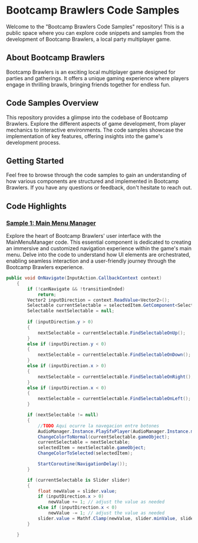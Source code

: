 # Bootcamp Brawlers Code Samples

Welcome to the "Bootcamp Brawlers Code Samples" repository! This is a public space where you can explore code snippets and samples from the development of Bootcamp Brawlers, a local party multiplayer game.

## About Bootcamp Brawlers

Bootcamp Brawlers is an exciting local multiplayer game designed for parties and gatherings. It offers a unique gaming experience where players engage in thrilling brawls, bringing friends together for endless fun.

## Code Samples Overview

This repository provides a glimpse into the codebase of Bootcamp Brawlers. Explore the different aspects of game development, from player mechanics to interactive environments. The code samples showcase the implementation of key features, offering insights into the game's development process.

## Getting Started

Feel free to browse through the code samples to gain an understanding of how various components are structured and implemented in Bootcamp Brawlers. If you have any questions or feedback, don't hesitate to reach out.

## Code Highlights

### [Sample 1: Main Menu Manager](#)
Explore the heart of Bootcamp Brawlers' user interface with the MainMenuManager code. This essential component is dedicated to creating an immersive and customized navigation experience within the game's main menu. Delve into the code to understand how UI elements are orchestrated, enabling seamless interaction and a user-friendly journey through the Bootcamp Brawlers experience.


```c#
public void OnNavigate(InputAction.CallbackContext context)
    {
        if (!canNavigate && !transitionEnded)
            return;
        Vector2 inputDirection = context.ReadValue<Vector2>();
        Selectable currentSelectable = selectedItem.GetComponent<Selectable>();
        Selectable nextSelectable = null;
 
        if (inputDirection.y > 0)
        {
            nextSelectable = currentSelectable.FindSelectableOnUp();
        }
        else if (inputDirection.y < 0)
        {
            nextSelectable = currentSelectable.FindSelectableOnDown();
        }
        else if (inputDirection.x > 0)
        {
            nextSelectable = currentSelectable.FindSelectableOnRight();
        }
        else if (inputDirection.x < 0)
        {
            nextSelectable = currentSelectable.FindSelectableOnLeft();
        }

        if (nextSelectable != null)
        {
            //TODO Aqui ocurre la navegacion entre botones
            AudioManager.Instance.PlaySfxPlayer(AudioManager.Instance.moveUI); //MOVE UI
            ChangeColorToNormal(currentSelectable.gameObject);
            currentSelectable = nextSelectable;
            selectedItem = nextSelectable.gameObject;
            ChangeColorToSelected(selectedItem);

            StartCoroutine(NavigationDelay());
        }

        if (currentSelectable is Slider slider)
        {
            float newValue = slider.value;
            if (inputDirection.x > 0)
                newValue += 1; // adjust the value as needed
            else if (inputDirection.x < 0)
                newValue -= 1; // adjust the value as needed
            slider.value = Mathf.Clamp(newValue, slider.minValue, slider.maxValue);
        }

    }
